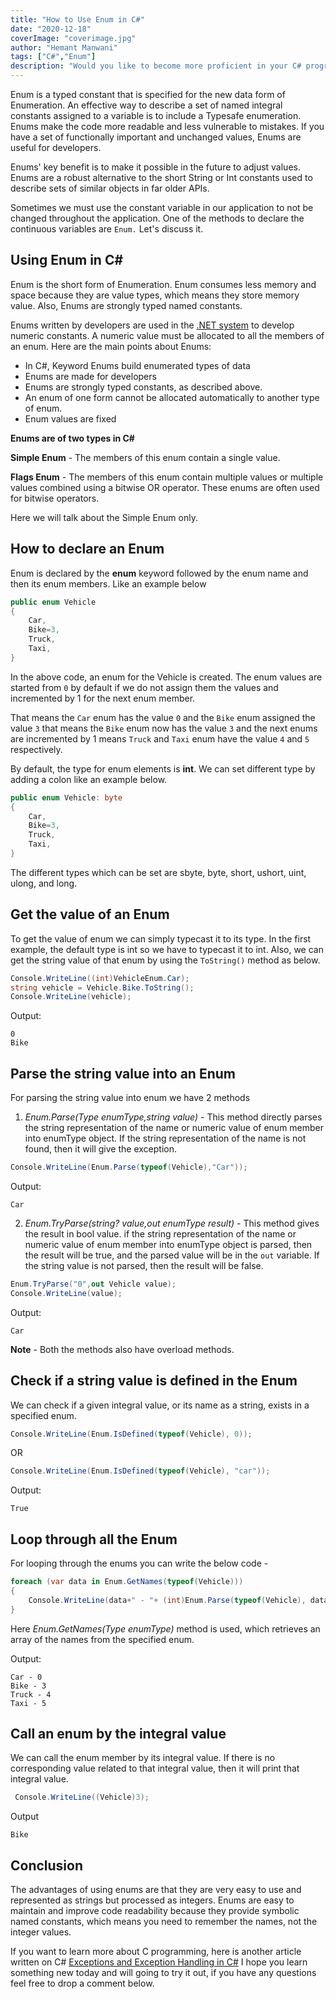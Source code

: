 ```yaml
---
title: "How to Use Enum in C#"
date: "2020-12-18"
coverImage: "coverimage.jpg"
author: "Hemant Manwani"
tags: ["C#","Enum"]
description: "Would you like to become more proficient in your C# programming in the use of enums? To learn the basics and use cases for Enum in C#, read this post."
---
```


Enum is a typed constant that is specified for the new data form of Enumeration. An effective way to describe a set of named integral constants assigned to a variable is to include a Typesafe enumeration. Enums make the code more readable and less vulnerable to mistakes. If you have a set of functionally important and unchanged values, Enums are useful for developers.

Enums' key benefit is to make it possible in the future to adjust values. Enums are a robust alternative to the short String or Int constants used to describe sets of similar objects in far older APIs.
 
Sometimes we must use the constant variable in our application to not be changed throughout the application. One of the methods to declare the continuous variables are `Enum.` Let's discuss it.
 
## Using Enum in C#
 
Enum is the short form of Enumeration. Enum consumes less memory and space because they are value types, which means they store memory value. Also, Enums are strongly typed named constants. 

Enums written by developers are used in the [.NET system](https://en.wikipedia.org/wiki/.NET_Framework) to develop numeric constants. A numeric value must be allocated to all the members of an enum. Here are the main points about Enums:

- In C#, Keyword Enums build enumerated types of data
- Enums are made for developers
- Enums are strongly typed constants, as described above.
- An enum of one form cannot be allocated automatically to another type of enum.
- Enum values are fixed
 
**Enums are of two types in C#**
 
**Simple Enum** - The members of this enum contain a single value.
 
**Flags Enum** - The members of this enum contain multiple values or multiple values combined using a bitwise OR operator. These enums are often used for bitwise operators.
 
Here we will talk about the Simple Enum only.
 
## How to declare an Enum
 
Enum is declared by the **enum** keyword followed by the enum name and then its enum members. Like an example below
 
```c#
public enum Vehicle
{
    Car,
    Bike=3,
    Truck,
    Taxi,
}
```
 
In the above code, an enum for the Vehicle is created. The enum values are started from `0` by default if we do not assign them the values and incremented by 1 for the next enum member. 
 
That means the `Car` enum has the value `0` and the `Bike` enum assigned the value `3` that means the `Bike` enum now has the value `3` and the next enums are incremented by 1 means `Truck` and `Taxi` enum have the value `4` and `5` respectively.
 
By default, the type for enum elements is **int**. We can set different type by adding a colon like an example below. 
```c#
public enum Vehicle: byte
{
    Car,
    Bike=3,
    Truck,
    Taxi,
}
```
The different types which can be set are sbyte, byte, short, ushort, uint, ulong, and long.
 
## Get the value of an Enum
 
To get the value of enum we can simply typecast it to its type. In the first example, the default type is int so we have to typecast it to int. Also, we can get the string value of that enum by using the `ToString()` method as below.
 
```c#
Console.WriteLine((int)VehicleEnum.Car);
string vehicle = Vehicle.Bike.ToString();
Console.WriteLine(vehicle);
```
 
Output: 
```
0
Bike
```
 
## Parse the string value into an Enum
 
For parsing the string value into enum we have 2 methods
 
1. *Enum.Parse(Type enumType,string value)* - This method directly parses the string representation of the name or numeric value of enum member into enumType object. If the string representation of the name is not found, then it will give the exception.
 
```c#
Console.WriteLine(Enum.Parse(typeof(Vehicle),"Car"));
```
Output:
```
Car
```
2. *Enum.TryParse(string? value,out enumType result)* - This method gives the result in bool value. if the string representation of the name or numeric value of enum member into enumType object is parsed, then the result will be true, and the parsed value will be in the `out` variable. If the string value is not parsed, then the result will be false.
 
 
```c#
Enum.TryParse("0",out Vehicle value);
Console.WriteLine(value);
```
Output:
```
Car
```
 
**Note** - Both the methods also have overload methods.
 
## Check if a string value is defined in the Enum
 
We can check if a given integral value, or its name as a string, exists in a specified enum.
 
```c#
Console.WriteLine(Enum.IsDefined(typeof(Vehicle), 0));
```
OR
```c#
Console.WriteLine(Enum.IsDefined(typeof(Vehicle), "car"));
```
Output:
```
True
```
## Loop through all the Enum
 
For looping through the enums you can write the below code -
 
```c#
foreach (var data in Enum.GetNames(typeof(Vehicle)))
{
    Console.WriteLine(data+" - "+ (int)Enum.Parse(typeof(Vehicle), data));
}
```
Here *Enum.GetNames(Type enumType)* method is used, which retrieves an array of the names from the specified enum.
 
Output:
```
Car - 0
Bike - 3
Truck - 4
Taxi - 5
```
 
## Call an enum by the integral value
 
We can call the enum member by its integral value. If there is no corresponding value related to that integral value, then it will print that integral value.
 
```c#
 Console.WriteLine((Vehicle)3);
```
 
Output
```
Bike
```
 
## Conclusion
 
The advantages of using enums are that they are very easy to use and represented as strings but processed as integers. Enums are easy to maintain and improve code readability because they provide symbolic named constants, which means you need to remember the names, not the integer values.

If you want to learn more about C programming, here is another article written on C# [Exceptions and Exception Handling in C#](https://www.loginradius.com/blog/async/exception_handling_in_csharp/) I hope you learn something new today and will going to try it out, if you have any questions feel free to drop a comment below.
